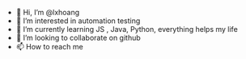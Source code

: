 - 👋 Hi, I’m @lxhoang
- 👀 I’m interested in automation testing
- 🌱 I’m currently learning JS , Java, Python, everything helps my life
- 💞️ I’m looking to collaborate on github
- 📫 How to reach me 

<!---
lxhoang/lxhoang is a ✨ special ✨ repository because its `README.md` (this file) appears on your GitHub profile.
You can click the Preview link to take a look at your changes.
--->
